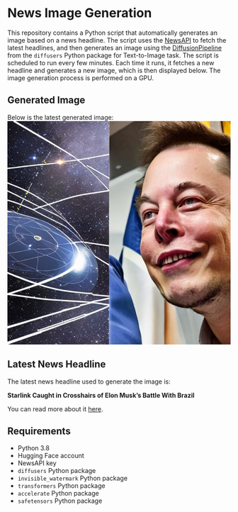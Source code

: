 # News Image Generation
This repository contains a Python script that automatically generates an image based on a news headline. The script uses the [NewsAPI](https://newsapi.org/) to fetch the latest headlines, and then generates an image using the [DiffusionPipeline](https://github.com/huggingface/diffusers) from the `diffusers` Python package for Text-to-Image task.
The script is scheduled to run every few minutes. Each time it runs, it fetches a new headline and generates a new image, which is then displayed below. The image generation process is performed on a GPU.

## Generated Image
Below is the latest generated image:
![Generated Image](image.png)

## Latest News Headline
The latest news headline used to generate the image is:

**Starlink Caught in Crosshairs of Elon Musk’s Battle With Brazil**

You can read more about it [here](https://news.google.com/rss/articles/CBMifkFVX3lxTE90aFY4RmF4bVRkZmFsTno1N3Rib2huV3hMa1lOMU9mYldGalRjV2xMZGJqbG1DOUdKSnR2SXhWYXZ2TE5uTlV5TmJDZUVhVE1mY0tlUlY2RzQ1UEowVzdWZm1Ba3phTjNnRlBuczNZRmU3aTRPOUdYbnFtbW9QZw?oc=5).

## Requirements
- Python 3.8
- Hugging Face account
- NewsAPI key
- `diffusers` Python package
- `invisible_watermark` Python package
- `transformers` Python package
- `accelerate` Python package
- `safetensors` Python package
